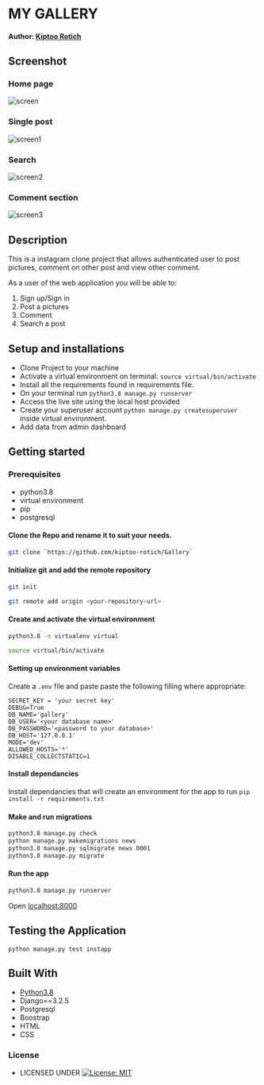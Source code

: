 #  MY GALLERY

#### Author: [Kiptoo Rotich](https://github.com/kiptoo-rotich)

## Screenshot
### Home page
![screen](https://user-images.githubusercontent.com/48821300/125517611-8795a22b-2bb0-45f3-897e-5a07aa8587b1.png)

### Single post
![screen1](https://user-images.githubusercontent.com/48821300/125517708-6d6cd107-8078-4332-b0b4-4b9e745ef97e.png)

### Search
![screen2](https://user-images.githubusercontent.com/48821300/125517749-9048490f-095a-4132-8d22-a1954266ba61.png)

### Comment section
![screen3](https://user-images.githubusercontent.com/48821300/125517802-d0218d17-8f37-4616-96ac-de15c9ab661e.png)


## Description
This is a instagram clone project that allows authenticated user to post pictures, comment on other post and view other comment.

As a user of the web application you will be able to:

1. Sign up/Sign in
2. Post a pictures
3. Comment
4. Search a post


## Setup and installations
* Clone Project to your machine
* Activate a virtual environment on terminal: `source virtual/bin/activate`
* Install all the requirements found in requirements file.
* On your terminal run `python3.8 manage.py runserver`
* Access the live site using the local host provided
* Create your superuser account `python manage.py createsuperuser` inside virtual environment.
* Add data from admin dashboard



## Getting started

### Prerequisites
* python3.8
* virtual environment
* pip
* postgresql
  

#### Clone the Repo and rename it to suit your needs.
```bash
git clone `https://github.com/kiptoo-rotich/Gallery`
```
#### Initialize git and add the remote repository
```bash
git init
```
```bash
git remote add origin <your-repository-url>
```

#### Create and activate the virtual environment
```bash
python3.8 -m virtualenv virtual
```

```bash
source virtual/bin/activate
```

#### Setting up environment variables
Create a `.env` file and paste paste the following filling where appropriate:
```
SECRET_KEY = 'your secret key'
DEBUG=True
DB_NAME='gallery'
DB_USER='<your database name>'
DB_PASSWORD='<password to your database>'
DB_HOST='127.0.0.1'
MODE='dev'
ALLOWED_HOSTS='*'
DISABLE_COLLECTSTATIC=1
```

#### Install dependancies
Install dependancies that will create an environment for the app to run
`pip install -r requirements.txt`

#### Make and run migrations
```bash
python3.8 manage.py check
python manage.py makemigrations news
python3.8 manage.py sqlmigrate news 0001
python3.8 manage.py migrate
```

#### Run the app
```bash
python3.8 manage.py runserver
```
Open [localhost:8000](http://127.0.0.1:8000/)



## Testing the Application
`python manage.py test instapp`
        
## Built With

* [Python3.8](https://docs.python.org/3/)
* Django==3.2.5
* Postgresql 
* Boostrap
* HTML
* CSS


### License

* LICENSED UNDER  [![License: MIT](https://img.shields.io/badge/License-MIT-yellow.svg)](license)